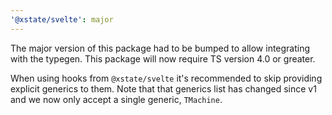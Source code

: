 ```yaml
---
'@xstate/svelte': major
---
```


The major version of this package had to be bumped to allow integrating with the typegen. This package will now require TS version 4.0 or greater.

When using hooks from `@xstate/svelte` it's recommended to skip providing explicit generics to them. Note that that generics list has changed since v1 and we now only accept a single generic, `TMachine`.
